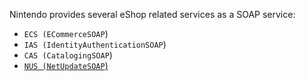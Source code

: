 Nintendo provides several eShop related services as a SOAP service:

* `ECS (ECommerceSOAP`)
* `IAS (IdentityAuthenticationSOAP`)
* `CAS (CatalogingSOAP`)
* [`NUS (NetUpdateSOAP`)](NUS-Server)
